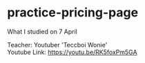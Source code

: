 # practice-pricing-page

What I studied on 7 April

Teacher: Youtuber 'Teccboi Wonie' </br>
Youtube Link: https://youtu.be/RK5foxPm5GA

